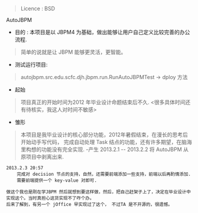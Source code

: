 > Licence : BSD

AutoJBPM

- 目的 : 本项目是以 JBPM4 为基础，做出能够让用户自己定义比较完善的办公流程.
> 简单的说就是让 JBPM 能够更灵活，更智能。
	
- 测试运行项目:
> autojbpm.src.edu.scfc.djh.jbpm.run.RunAutoJBPMTest -> dploy 方法
- 起始
> 项目真正的开始时间为2012 年毕业设计命题结束后不久.    <很多具体时间还有待核实，我这人对时间不敏感>
- 雏形
> 本项目是我毕业设计的核心部分功能，2012年暑假结束，在漫长的思考后开始动手写代码，
完成自动处理 Task 结点的功能，还有许多期望，在脑海里构想的功能没有完全实现.
-产生
> 2013.2.1 -- 2013.2.2 将 AutoJBPM 从原项目中剥离出来.


	
	2013.2.3 20:57
		完成对 decision 节点的支持，自然，还需要前端添加一些支持，前端以后再酌情添加.
		需要前端提供一个 key-value 对即可.
>
	做这个我也是刚在学JBPM 然后就想到要这样做，然后，把自己赶架子上了，决定在毕业设计中实现这个。当时真担心这货实现不了咋个办。
	后来了解到，有另一个 jOffice 早实现过了这个， 不过TA 是不开源的，很遗憾。
